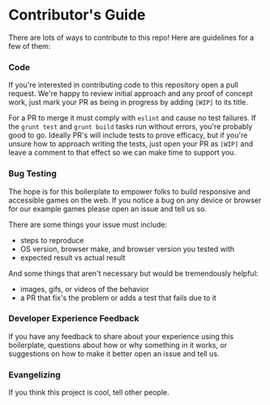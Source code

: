 # Contributor's Guide

There are lots of ways to contribute to this repo! Here are guidelines for a 
few of them:

### Code

If you're interested in contributing code to this repository open a pull 
request. We're happy to review initial approach and any proof of concept work, 
just mark your PR as being in progress by adding `[WIP]` to its title.

For a PR to merge it must comply with `eslint` and cause no test failures. If
the `grunt test` and `grunt build` tasks run without errors, you're 
probably good to go. Ideally PR's will include tests to prove efficacy, but if 
you're unsure how to approach writing the tests, just open your PR as `[WIP]` 
and leave a comment to that effect so we can make time to support you.

### Bug Testing

The hope is for this boilerplate to empower folks to build responsive and 
accessible games on the web. If you notice a bug on any device or browser for
our example games please open an issue and tell us so. 

There are some things your issue must include:

  - steps to reproduce
  - OS version, browser make, and browser version you tested with
  - expected result vs actual result
  
And some things that aren't necessary but would be tremendously helpful:

  - images, gifs, or videos of the behavior
  - a PR that fix's the problem or adds a test that fails due to it

### Developer Experience Feedback

If you have any feedback to share about your experience using this 
boilerplate, questions about how or why something in it works, or suggestions
on how to make it better open an issue and tell us.

### Evangelizing

If you think this project is cool, tell other people.
